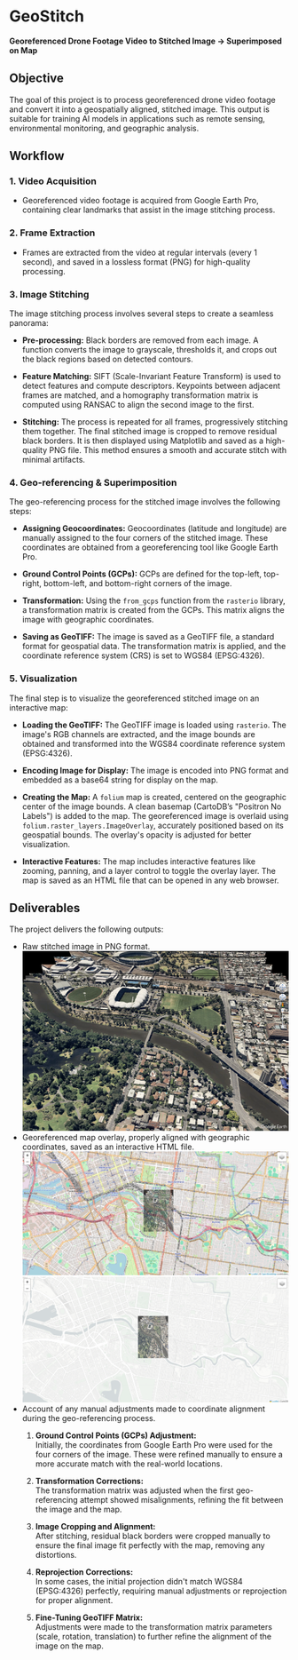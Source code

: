 # GeoStitch

**Georeferenced Drone Footage Video to Stitched Image → Superimposed on Map**

## Objective

The goal of this project is to process georeferenced drone video footage and convert it into a geospatially aligned, stitched image. This output is suitable for training AI models in applications such as remote sensing, environmental monitoring, and geographic analysis.

## Workflow

### 1. **Video Acquisition**

- Georeferenced video footage is acquired from Google Earth Pro, containing clear landmarks that assist in the image stitching process.

### 2. **Frame Extraction**

- Frames are extracted from the video at regular intervals (every 1 second), and saved in a lossless format (PNG) for high-quality processing.

### 3. **Image Stitching**

The image stitching process involves several steps to create a seamless panorama:

- **Pre-processing:** Black borders are removed from each image. A function converts the image to grayscale, thresholds it, and crops out the black regions based on detected contours.
  
- **Feature Matching:** SIFT (Scale-Invariant Feature Transform) is used to detect features and compute descriptors. Keypoints between adjacent frames are matched, and a homography transformation matrix is computed using RANSAC to align the second image to the first.

- **Stitching:** The process is repeated for all frames, progressively stitching them together. The final stitched image is cropped to remove residual black borders. It is then displayed using Matplotlib and saved as a high-quality PNG file. This method ensures a smooth and accurate stitch with minimal artifacts.

### 4. **Geo-referencing & Superimposition**

The geo-referencing process for the stitched image involves the following steps:

- **Assigning Geocoordinates:** Geocoordinates (latitude and longitude) are manually assigned to the four corners of the stitched image. These coordinates are obtained from a georeferencing tool like Google Earth Pro.
  
- **Ground Control Points (GCPs):** GCPs are defined for the top-left, top-right, bottom-left, and bottom-right corners of the image.

- **Transformation:** Using the `from_gcps` function from the `rasterio` library, a transformation matrix is created from the GCPs. This matrix aligns the image with geographic coordinates.

- **Saving as GeoTIFF:** The image is saved as a GeoTIFF file, a standard format for geospatial data. The transformation matrix is applied, and the coordinate reference system (CRS) is set to WGS84 (EPSG:4326).

### 5. **Visualization**

The final step is to visualize the georeferenced stitched image on an interactive map:

- **Loading the GeoTIFF:** The GeoTIFF image is loaded using `rasterio`. The image's RGB channels are extracted, and the image bounds are obtained and transformed into the WGS84 coordinate reference system (EPSG:4326).

- **Encoding Image for Display:** The image is encoded into PNG format and embedded as a base64 string for display on the map.

- **Creating the Map:** A `folium` map is created, centered on the geographic center of the image bounds. A clean basemap (CartoDB’s "Positron No Labels") is added to the map. The georeferenced image is overlaid using `folium.raster_layers.ImageOverlay`, accurately positioned based on its geospatial bounds. The overlay's opacity is adjusted for better visualization.

- **Interactive Features:** The map includes interactive features like zooming, panning, and a layer control to toggle the overlay layer. The map is saved as an HTML file that can be opened in any web browser.

## Deliverables

The project delivers the following outputs:

- Raw stitched image in PNG format.
![Stitched Image](stitching/stitched_result.png)
- Georeferenced map overlay, properly aligned with geographic coordinates, saved as an interactive HTML file.
![](visualization/georeferenced_map.png)
![](visualization/overlay_clean_basemap.png)
- Account of any manual adjustments made to coordinate alignment during the geo-referencing process.
    1. **Ground Control Points (GCPs) Adjustment:**  
    Initially, the coordinates from Google Earth Pro were used for the four corners of the image. These were refined manually to ensure a more accurate match with the real-world locations.

    2. **Transformation Corrections:**  
    The transformation matrix was adjusted when the first geo-referencing attempt showed misalignments, refining the fit between the image and the map.

    3. **Image Cropping and Alignment:**  
    After stitching, residual black borders were cropped manually to ensure the final image fit perfectly with the map, removing any distortions.

    4. **Reprojection Corrections:**  
    In some cases, the initial projection didn't match WGS84 (EPSG:4326) perfectly, requiring manual adjustments or reprojection for proper alignment.

    5. **Fine-Tuning GeoTIFF Matrix:**  
    Adjustments were made to the transformation matrix parameters (scale, rotation, translation) to further refine the alignment of the image on the map.

